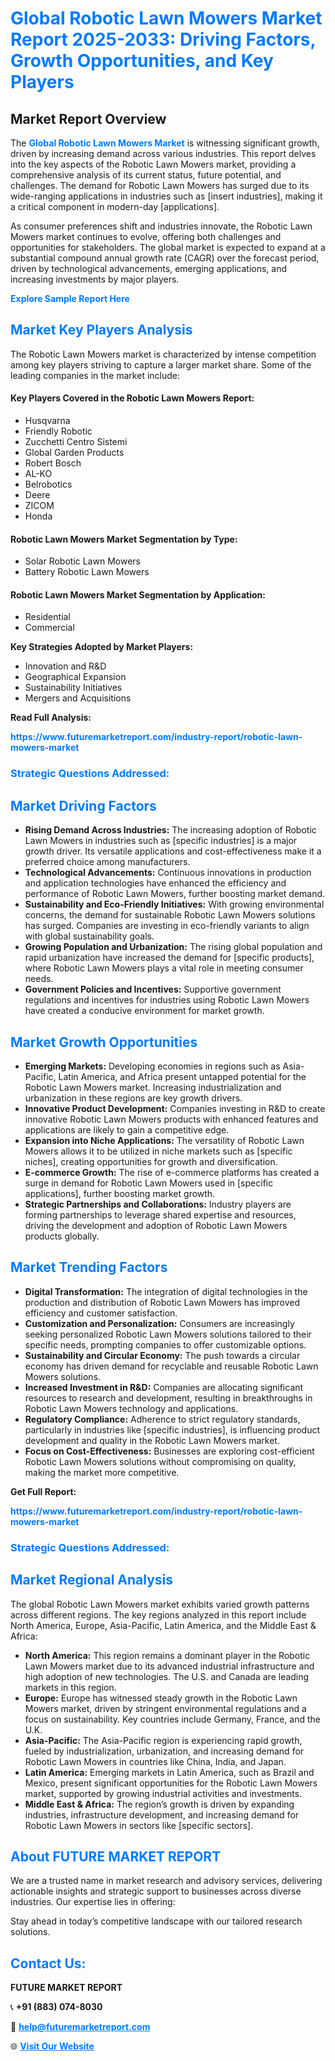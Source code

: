 <h1 style="color: #007BFF;">Global Robotic Lawn Mowers Market Report 2025-2033: Driving Factors, Growth Opportunities, and Key Players</h1>

<section id="overview">
<h2>Market Report Overview</h2>
<p>The <a href="https://www.futuremarketreport.com/industry-report/robotic-lawn-mowers-market" style="color: #007BFF; text-decoration: none;"><strong>Global Robotic Lawn Mowers Market</strong></a> is witnessing significant growth, driven by increasing demand across various industries. This report delves into the key aspects of the Robotic Lawn Mowers market, providing a comprehensive analysis of its current status, future potential, and challenges. The demand for Robotic Lawn Mowers has surged due to its wide-ranging applications in industries such as [insert industries], making it a critical component in modern-day [applications].</p>
<p>As consumer preferences shift and industries innovate, the Robotic Lawn Mowers market continues to evolve, offering both challenges and opportunities for stakeholders. The global market is expected to expand at a substantial compound annual growth rate (CAGR) over the forecast period, driven by technological advancements, emerging applications, and increasing investments by major players.</p>
</section>

<section id="overview">
<p><a href="https://www.futuremarketreport.com/request-sample/reportId=89057" style="color: #007BFF; text-decoration: none;"><strong>Explore Sample Report Here</strong></a></p>
</section>

<section id="key-players">
<h2 style="color: #007BFF;">Market Key Players Analysis</h2>
<p>The Robotic Lawn Mowers market is characterized by intense competition among key players striving to capture a larger market share. Some of the leading companies in the market include:</p>
<h4>Key Players Covered in the Robotic Lawn Mowers Report:</h4>
<ul><li>Husqvarna</li><li>Friendly Robotic</li><li>Zucchetti Centro Sistemi</li><li>Global Garden Products</li><li>Robert Bosch</li><li>AL-KO</li><li>Belrobotics</li><li>Deere</li><li>ZICOM</li><li>Honda</li></ul>
<h4>Robotic Lawn Mowers Market Segmentation by Type:</h4>
<ul><li>Solar Robotic Lawn Mowers</li><li>Battery Robotic Lawn Mowers</li></ul>

<h4>Robotic Lawn Mowers Market Segmentation by Application:</h4>
<ul><li>Residential</li><li>Commercial</li></ul>
<p><strong>Key Strategies Adopted by Market Players:</strong></p>
<ul>
<li>Innovation and R&D</li>
<li>Geographical Expansion</li>
<li>Sustainability Initiatives</li>
<li>Mergers and Acquisitions</li>
</ul>
</section>

<section>
<p><strong>Read Full Analysis: </strong></p><a href="https://www.futuremarketreport.com/industry-report/robotic-lawn-mowers-market" style="color: #007BFF; text-decoration: none;"><strong>https://www.futuremarketreport.com/industry-report/robotic-lawn-mowers-market</strong></a>
<h3 style="color: #007BFF;">Strategic Questions Addressed:</h3>
</section>

<section id="driving-factors">
<h2 style="color: #007BFF;">Market Driving Factors</h2>
<ul>
<li><strong>Rising Demand Across Industries:</strong> The increasing adoption of Robotic Lawn Mowers in industries such as [specific industries] is a major growth driver. Its versatile applications and cost-effectiveness make it a preferred choice among manufacturers.</li>
<li><strong>Technological Advancements:</strong> Continuous innovations in production and application technologies have enhanced the efficiency and performance of Robotic Lawn Mowers, further boosting market demand.</li>
<li><strong>Sustainability and Eco-Friendly Initiatives:</strong> With growing environmental concerns, the demand for sustainable Robotic Lawn Mowers solutions has surged. Companies are investing in eco-friendly variants to align with global sustainability goals.</li>
<li><strong>Growing Population and Urbanization:</strong> The rising global population and rapid urbanization have increased the demand for [specific products], where Robotic Lawn Mowers plays a vital role in meeting consumer needs.</li>
<li><strong>Government Policies and Incentives:</strong> Supportive government regulations and incentives for industries using Robotic Lawn Mowers have created a conducive environment for market growth.</li>
</ul>
</section>

<section id="growth-opportunities">
<h2 style="color: #007BFF;">Market Growth Opportunities</h2>
<ul>
<li><strong>Emerging Markets:</strong> Developing economies in regions such as Asia-Pacific, Latin America, and Africa present untapped potential for the Robotic Lawn Mowers market. Increasing industrialization and urbanization in these regions are key growth drivers.</li>
<li><strong>Innovative Product Development:</strong> Companies investing in R&D to create innovative Robotic Lawn Mowers products with enhanced features and applications are likely to gain a competitive edge.</li>
<li><strong>Expansion into Niche Applications:</strong> The versatility of Robotic Lawn Mowers allows it to be utilized in niche markets such as [specific niches], creating opportunities for growth and diversification.</li>
<li><strong>E-commerce Growth:</strong> The rise of e-commerce platforms has created a surge in demand for Robotic Lawn Mowers used in [specific applications], further boosting market growth.</li>
<li><strong>Strategic Partnerships and Collaborations:</strong> Industry players are forming partnerships to leverage shared expertise and resources, driving the development and adoption of Robotic Lawn Mowers products globally.</li>
</ul>
</section>

<section id="trending-factors">
<h2 style="color: #007BFF;">Market Trending Factors</h2>
<ul>
<li><strong>Digital Transformation:</strong> The integration of digital technologies in the production and distribution of Robotic Lawn Mowers has improved efficiency and customer satisfaction.</li>
<li><strong>Customization and Personalization:</strong> Consumers are increasingly seeking personalized Robotic Lawn Mowers solutions tailored to their specific needs, prompting companies to offer customizable options.</li>
<li><strong>Sustainability and Circular Economy:</strong> The push towards a circular economy has driven demand for recyclable and reusable Robotic Lawn Mowers solutions.</li>
<li><strong>Increased Investment in R&D:</strong> Companies are allocating significant resources to research and development, resulting in breakthroughs in Robotic Lawn Mowers technology and applications.</li>
<li><strong>Regulatory Compliance:</strong> Adherence to strict regulatory standards, particularly in industries like [specific industries], is influencing product development and quality in the Robotic Lawn Mowers market.</li>
<li><strong>Focus on Cost-Effectiveness:</strong> Businesses are exploring cost-efficient Robotic Lawn Mowers solutions without compromising on quality, making the market more competitive.</li>
</ul>
</section>

<section>
<p><strong>Get Full Report: </strong></p><a href="https://www.futuremarketreport.com/industry-report/robotic-lawn-mowers-market" style="color: #007BFF; text-decoration: none;"><strong>https://www.futuremarketreport.com/industry-report/robotic-lawn-mowers-market</strong></a>
<h3 style="color: #007BFF;">Strategic Questions Addressed:</h3>
</section>


<section id="regional-analysis">
<h2 style="color: #007BFF;">Market Regional Analysis</h2>
<p>The global Robotic Lawn Mowers market exhibits varied growth patterns across different regions. The key regions analyzed in this report include North America, Europe, Asia-Pacific, Latin America, and the Middle East & Africa:</p>
<ul>
<li><strong>North America:</strong> This region remains a dominant player in the Robotic Lawn Mowers market due to its advanced industrial infrastructure and high adoption of new technologies. The U.S. and Canada are leading markets in this region.</li>
<li><strong>Europe:</strong> Europe has witnessed steady growth in the Robotic Lawn Mowers market, driven by stringent environmental regulations and a focus on sustainability. Key countries include Germany, France, and the U.K.</li>
<li><strong>Asia-Pacific:</strong> The Asia-Pacific region is experiencing rapid growth, fueled by industrialization, urbanization, and increasing demand for Robotic Lawn Mowers in countries like China, India, and Japan.</li>
<li><strong>Latin America:</strong> Emerging markets in Latin America, such as Brazil and Mexico, present significant opportunities for the Robotic Lawn Mowers market, supported by growing industrial activities and investments.</li>
<li><strong>Middle East & Africa:</strong> The region’s growth is driven by expanding industries, infrastructure development, and increasing demand for Robotic Lawn Mowers in sectors like [specific sectors].</li>
</ul>
</section>

<footer>
<h2 style="color: #007BFF;">About FUTURE MARKET REPORT</h2>
<p>We are a trusted name in market research and advisory services, delivering actionable insights and strategic support to businesses across diverse industries. Our expertise lies in offering:</p>

<p>Stay ahead in today’s competitive landscape with our tailored research solutions.</p>

<h2 style="color: #007BFF;">Contact Us:</h2>
<p><strong>FUTURE MARKET REPORT</strong></p>
<p>📞 <strong>+91 (883) 074-8030</strong></p>
<p>📧 <strong><a href="mailto:help@futuremarketreport.com" style="color: #007BFF;">help@futuremarketreport.com</a></strong></p>
<p>🌐 <strong><a href="https://www.futuremarketreport.com/" style="color: #007BFF;">Visit Our Website</a></strong></p>
</footer>